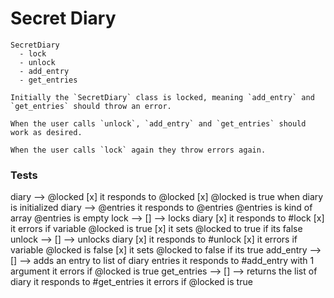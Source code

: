 # Secret Diary
```
SecretDiary
  - lock
  - unlock
  - add_entry
  - get_entries

Initially the `SecretDiary` class is locked, meaning `add_entry` and `get_entries` should throw an error.

When the user calls `unlock`, `add_entry` and `get_entries` should work as desired.

When the user calls `lock` again they throw errors again.
```

### Tests

diary --> @locked
  [x] it responds to @locked
  [x] @locked is true when diary is initialized
diary --> @entries
  it responds to @entries
  @entries is kind of array
  @entries is empty
lock --> [] --> locks diary
  [x] it responds to #lock
  [x] it errors if variable @locked is true
  [x] it sets @locked to true if its false
unlock --> [] --> unlocks diary
  [x] it responds to #unlock
  [x] it errors if variable @locked is false
  [x] it sets @locked to false if its true
add_entry --> [] --> adds an entry to list of diary entries
  it responds to #add_entry with 1 argument
  it errors if @locked is true
get_entries --> [] --> returns the list of diary 
  it responds to #get_entries
  it errors if @locked is true